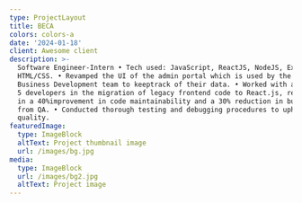 ```yaml
---
type: ProjectLayout
title: BECA
colors: colors-a
date: '2024-01-18'
client: Awesome client
description: >-
  Software Engineer-Intern • Tech used: JavaScript, ReactJS, NodeJS, ExpressJS,
  HTML/CSS. • Revamped the UI of the admin portal which is used by the company’s
  Business Development team to keeptrack of their data. • Worked with a team of
  5 developers in the migration of legacy frontend code to React.js, resulting
  in a 40%improvement in code maintainability and a 30% reduction in bug reports
  from QA. • Conducted thorough testing and debugging procedures to uphold code
  quality.
featuredImage:
  type: ImageBlock
  altText: Project thumbnail image
  url: /images/bg.jpg
media:
  type: ImageBlock
  url: /images/bg2.jpg
  altText: Project image
---
```

